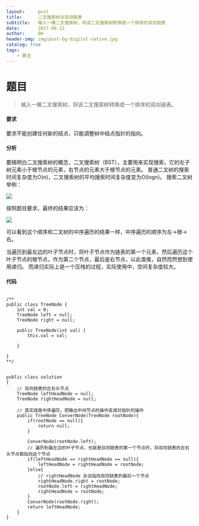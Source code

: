 ```yaml
---
layout:     post
title:      二叉搜索树与双向链表
subtitle:   输入一棵二叉搜索树，将该二叉搜索树转换成一个排序的双向链表
date:       2017-06-22
author:     DH
header-img: img/post-bg-digital-native.jpg
catalog: true
tags:
    - 算法
---
```

# 题目

>输入一棵二叉搜索树，将该二叉搜索树转换成一个排序的双向链表。

#### 要求

要求不能创建任何新的结点，只能调整树中结点指针的指向。 

#### 分析

要搞明白二叉搜索树的概念，二叉搜索树（BST），主要用来实现搜索，它的左子树元素小于根节点的元素，右节点的元素大于根节点的元素。
普通二叉树的搜索时间复杂度为O(n)，二叉搜索树的平均搜索时间复杂度变为O(logn)。
搜索二叉树举例：

![](https://ws3.sinaimg.cn/large/006tKfTcgy1fhg7dptodlj308p077jri.jpg)

按照题目要求，最终的结果应该为： 

![](https://ws2.sinaimg.cn/large/006tKfTcgy1fhg7el9u3mj30gh03fmx6.jpg)

可以看到这个顺序和二叉树的中序遍历的结果一样，中序遍历的顺序为左->根->右。

当遍历到最左边的叶子节点时，将叶子节点作为链表的第一个元素，然后遍历这个叶子节点的根节点，作为第二个节点，最后是右节点，以此类推，自然而然想到使用递归。 
而递归实际上是一个压栈的过程，实际使用中，空间复杂度较大。

#### 代码

```

/**
public class TreeNode {
    int val = 0;
    TreeNode left = null;
    TreeNode right = null;

    public TreeNode(int val) {
        this.val = val;

    }

}
**/


public class solution
{
    // 双向链表的左右头节点
    TreeNode leftHeadNode = null;
    TreeNode rightHeadNode = null;

    // 其实就是中序遍历，把输出中间节点的操作变成对指针的操作
    public TreeNode ConverNode(TreeNode rootNode){
        if(rootNode == null){
            return null;
        }

        ConverNode(rootNode.left);      
        // 遍历到最左边的叶子节点，也就是双向链表的第一个节点时，将双向链表的左右头节点都指向这个节点
        if(leftHeadNode == rightHeadNode == null){
            leftHeadNode = rightHeadNode = rootNode;
        }else{
            // rightHeadNode 永远指向双向链表的最后一个节点
            rightHeadNode.right = rootNode;
            rootNode.left = rightHeadNode;
            rightHeadNode = rootNode;
        }
        ConverNode(rootNode.right); 
        return leftHeadNode;
    }
}


```
